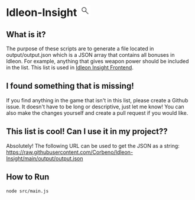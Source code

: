 # Idleon-Insight <a href="https://idleoninsight.com" target="_blank"><img src="https://github.com/Corbeno/Idleon-Insight/blob/main/insightLogo.png?raw=true" width="30" height="30" /></a>

## What is it?
The purpose of these scripts are to generate a file located in output/output.json which is a JSON array that contains all bonuses in Idleon. For example, anything that gives weapon power should be included in the list. This list is used in [Idleon Insight Frontend](https://github.com/Corbeno/Idleon-Insight-Frontend).
## I found something that is missing!
If you find anything in the game that isn't in this list, please create a Github issue. It doesn't have to be long or descriptive, just let me know!
You can also make the changes yourself and create a pull request if you would like.
## This list is cool! Can I use it in my project??
Absolutely! The following URL can be used to get the JSON as a string: 
https://raw.githubusercontent.com/Corbeno/Idleon-Insight/main/output/output.json

## How to Run
```
node src/main.js
```
